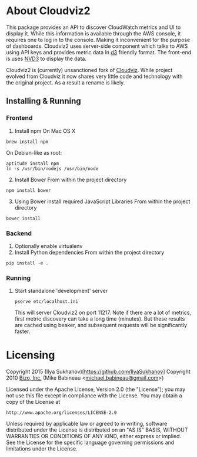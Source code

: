 # About Cloudviz2
This package provides an API to discover CloudWatch metrics and UI to display it. While this information is available
through the AWS console, it requires one to log in to the console. Making it inconvenient for the purpose of dashboards.
Cloudviz2 uses server-side component which talks to AWS using API keys and provides metric data in [d3](http://d3js.org/)
friendly format. The front-end is uses [NVD3](http://nvd3.org/) to display the data.

Cloudviz2 is (currently) unsanctioned fork of [Cloudviz](https://github.com/mbabineau/cloudviz). While project evolved from
Cloudviz it now shares very little code and technology with the original project. As a result a rename is likely.

## Installing & Running

### Frontend

1. Install npm
  On Mac OS X
  ```
  brew install npm
  ```

  On Debian-like
  as root:
  ```
  aptitude install npm
  ln -s /usr/bin/nodejs /usr/bin/node
  ```

2. Install Bower
  From within the project directory
  ```
  npm install bower
  ```

3. Using Bower install required JavaScript Libraries
  From within the project directory
  ```
  bower install
  ```

### Backend

1. Optionally enable virtualenv
2. Install Python dependencies
  From within the project directory
  ```
  pip install -e .
  ```

### Running

1. Start standalone 'development' server
   ```
   pserve etc/localhost.ini
   ```

   This will server Cloudviz2 on port 11217. Note if there are a lot of metrics, first metric discovery can take a long
   time (minutes). But these results are cached using beaker, and subsequent requests will be significantly faster.


# Licensing
Copyright 2015 (Ilya Sukhanov)[https://github.com/IlyaSukhanov]
Copyright 2010 [Bizo, Inc.](http://bizo.com) (Mike Babineau <[michael.babineau@gmail.com](mailto:michael.babineau@gmail.com)>)

Licensed under the Apache License, Version 2.0 (the "License");
you may not use this file except in compliance with the License.
You may obtain a copy of the License at

    http://www.apache.org/licenses/LICENSE-2.0

Unless required by applicable law or agreed to in writing, software
distributed under the License is distributed on an "AS IS" BASIS,
WITHOUT WARRANTIES OR CONDITIONS OF ANY KIND, either express or implied.
See the License for the specific language governing permissions and
limitations under the License.

